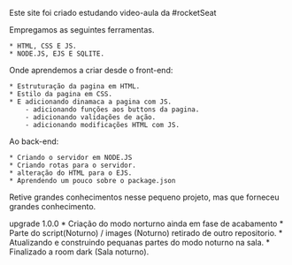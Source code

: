 Este site foi criado estudando video-aula da #rocketSeat

Empregamos as seguintes ferramentas.

    * HTML, CSS E JS.
    * NODE.JS, EJS E SQLITE.

Onde aprendemos a criar desde o front-end:

    * Estruturação da pagina em HTML.
    * Estilo da pagina em CSS.
    * E adicionando dinamaca a pagina com JS.
        - adicionando funções aos buttons da pagina.
        - adicionando validações de ação.
        - adicionando modificações HTML com JS.

Ao back-end:

    * Criando o servidor em NODE.JS
    * Criando rotas para o servidor.
    * alteração do HTML para o EJS.
    * Aprendendo um pouco sobre o package.json

Retive grandes conhecimentos nesse pequeno projeto, mas que forneceu grandes conhecimento.

upgrade 1.0.0
    * Criação do modo norturno ainda em fase de acabamento
    * Parte do script(Noturno) / images (Noturno) retirado de outro repositorio.
    * Atualizando e construindo pequanas partes do modo noturno na sala.
    * Finalizado a room dark (Sala noturno).